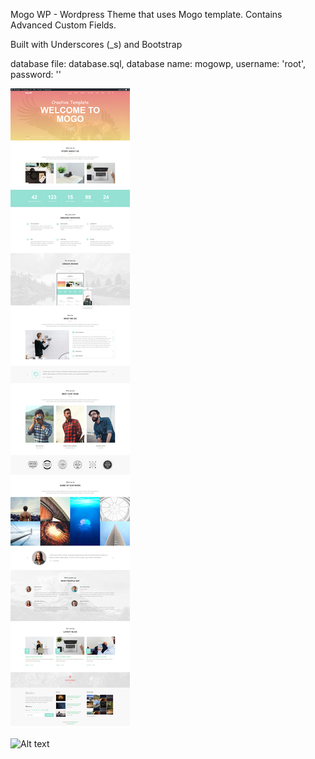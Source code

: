 Mogo WP - Wordpress Theme that uses Mogo template. Contains Advanced Custom Fields.

Built with Underscores (_s) and Bootstrap

database file: database.sql, database name: mogowp, username: 'root', password: ''

![Alt text](screenshot.jpg?raw=true "Home page")

![Alt text](screenshot2.jpg?raw=true "Home page")
